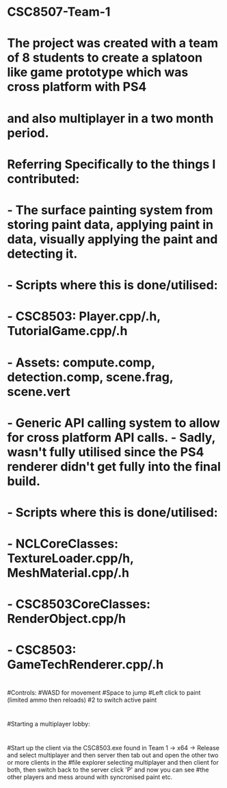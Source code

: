 # CSC8507-Team-1
#
# The project was created with a team of 8 students to create a splatoon like game prototype which was cross platform with PS4
# and also multiplayer in a two month period.
#
# Referring Specifically to the things I contributed:
# - The surface painting system from storing paint data, applying paint in data, visually applying the paint and detecting it. 
#	- Scripts where this is done/utilised:
#		- CSC8503: Player.cpp/.h, TutorialGame.cpp/.h
#		- Assets: compute.comp, detection.comp, scene.frag, scene.vert
# - Generic API calling system to allow for cross platform API calls. - Sadly, wasn't fully utilised since the PS4 renderer didn't get fully into the final build.
#	- Scripts where this is done/utilised:
#		- NCLCoreClasses: TextureLoader.cpp/h, MeshMaterial.cpp/.h
#		- CSC8503CoreClasses: RenderObject.cpp/h
#		- CSC8503: GameTechRenderer.cpp/.h
#
#Controls:
#WASD for movement
#Space to jump
#Left click to paint (limited ammo then reloads)
#2 to switch active paint
#
#Starting a multiplayer lobby:
#
#Start up the client via the CSC8503.exe found in Team 1 -> x64 -> Release and select multiplayer and then server then tab out and open the other two or more clients in the
#file explorer selecting multiplayer and then client for both, then switch back to the server click 'P' and now you can see
#the other players and mess around with syncronised paint etc.
#
